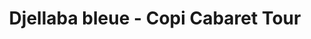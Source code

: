---
title: Djellaba bleue - Copi Cabaret Tour
informations: Costumes, scénographie et accessoires avec Marius Astruc et Lucie Duranteau pour la pièce Copi Cabaret Tour, Mise en scène de Garance Robert de Massy.
img: enfile/copi/Djellaba-bleue-red.jpg
---